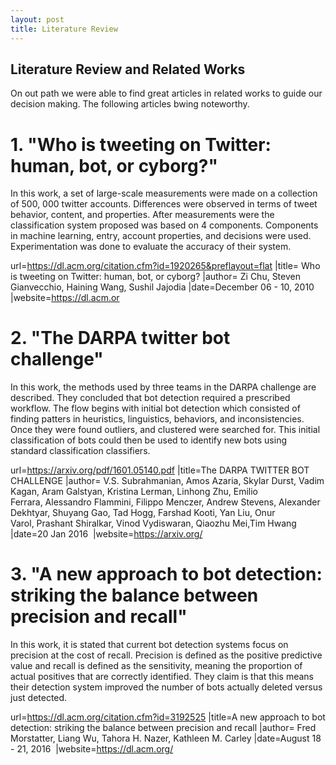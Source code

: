 ```yaml
---
layout: post
title: Literature Review
---
```

## Literature Review and Related Works

On out path we were able to find great articles in related works to guide our decision making. The following articles bwing noteworthy. 

# 1. "Who is tweeting on Twitter: human, bot, or cyborg?"

In this work, a set of large-scale measurements were made on a collection of 500, 000 twitter accounts. Differences were observed in terms of tweet behavior, content, and properties. After measurements were the classification system proposed was based on 4 components. Components in machine learning, entry, account properties, and decisions were used. Experimentation was done to evaluate the accuracy of their system. 

url=https://dl.acm.org/citation.cfm?id=1920265&preflayout=flat |title= Who is tweeting on Twitter: human, bot, or cyborg?
|author= Zi Chu, Steven Gianvecchio, Haining Wang, Sushil Jajodia |date=December 06 - 10, 2010 |website=https://dl.acm.or

# 2. "The DARPA twitter bot challenge"

In this work, the methods used by three teams in the DARPA challenge are described. They concluded that bot detection required a prescribed workflow. The flow begins with initial bot detection which consisted of finding patters in heuristics, linguistics, behaviors, and inconsistencies. Once they were found outliers, and clustered were searched for. This initial classification of bots could then be used to identify new bots using standard classification classifiers.

url=https://arxiv.org/pdf/1601.05140.pdf |title=The DARPA TWITTER BOT CHALLENGE |author= V.S. Subrahmanian, Amos Azaria, Skylar Durst, Vadim Kagan, Aram Galstyan, Kristina Lerman, Linhong Zhu, Emilio Ferrara, Alessandro Flammini, Filippo Menczer, Andrew Stevens, Alexander Dekhtyar, Shuyang Gao, Tad Hogg, Farshad Kooti, Yan Liu, Onur Varol, Prashant Shiralkar, Vinod Vydiswaran, Qiaozhu Mei,Tim Hwang |date=20 Jan 2016  |website=https://arxiv.org/

# 3. "A new approach to bot detection: striking the balance between precision and recall"

In this work, it is stated that current bot detection systems focus on precision at the cost of recall. Precision is defined as the positive predictive value and recall is defined as the sensitivity, meaning the proportion of actual positives that are correctly identified. They claim is that this means their detection system improved the number of bots actually deleted versus just detected. 

url=https://dl.acm.org/citation.cfm?id=3192525 |title=A new approach to bot detection: striking the balance between precision and recall |author= Fred Morstatter, Liang Wu, Tahora H. Nazer, Kathleen M. Carley |date=August 18 - 21, 2016  |website=https://dl.acm.org/
